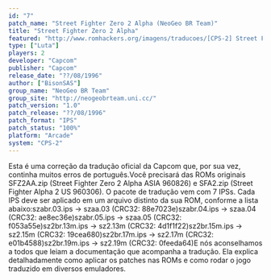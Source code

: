 ```yaml
---
id: "7"
patch_name: "Street Fighter Zero 2 Alpha (NeoGeo BR Team)"
title: "Street Fighter Zero 2 Alpha"
featured: "http://www.romhackers.org/imagens/traducoes/[CPS-2] Street Fighter Zero 2 Alpha - NGBRT - Logo.png"
type: ["Luta"]
players: 2
developer: "Capcom"
publisher: "Capcom"
release_date: "??/08/1996"
author: ["BisonSAS"]
group_name: "NeoGeo BR Team"
group_site: "http://neogeobrteam.uni.cc/"
patch_version: "1.0"
patch_release: "??/08/1996"
patch_format: "IPS"
patch_status: "100%"
platform: "Arcade"
system: "CPS-2"
---
```


Esta é uma correção da tradução oficial da Capcom que, por sua vez, continha muitos erros de português.Você precisará das ROMs originais SFZ2AA.zip (Street Fighter Zero 2 Alpha ASIA 960826) e SFA2.zip (Street Fighter Alpha 2 US 960306). O pacote de tradução vem com 7 IPSs. Cada IPS deve ser aplicado em um arquivo distinto da sua ROM, conforme a lista abaixo:szabr.03.ips -> szaa.03 (CRC32: 88e7023e)szabr.04.ips -> szaa.04 (CRC32: ae8ec36e)szabr.05.ips -> szaa.05 (CRC32: f053a55e)sz2br.13m.ips -> sz2.13m (CRC32: 4d1f1f22)sz2br.15m.ips -> sz2.15m (CRC32: 19cea680)sz2br.17m.ips -> sz2.17m (CRC32: e01b4588)sz2br.19m.ips -> sz2.19m (CRC32: 0feeda64)E nós aconselhamos a todos que leiam a documentação que acompanha a tradução. Ela explica detalhadamente como aplicar os patches nas ROMs e como rodar o jogo traduzido em diversos emuladores.
